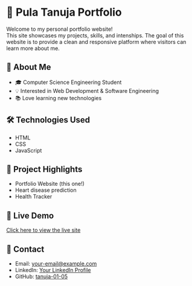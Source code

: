 # 🌟 Pula Tanuja Portfolio

Welcome to my personal portfolio website!  
This site showcases my projects, skills, and intenships.
The goal of this website is to provide a clean and responsive platform where visitors can learn more about me.

## 🚀 About Me
- 🎓 Computer Science Engineering Student  
- 💡 Interested in Web Development & Software Engineering  
- 📚 Love learning new technologies  


## 🛠️ Technologies Used
- HTML  
- CSS  
- JavaScript  

## 📂 Project Highlights
- Portfolio Website (this one!)  
- Heart disease prediction
- Health Tracker

## 🔗 Live Demo
[Click here to view the live site](https://tanuja-01-05.github.io/Pula-Tanuja-Portfolio/)

## 📧 Contact
- Email: your-email@example.com  
- LinkedIn: [Your LinkedIn Profile](#)  
- GitHub: [tanuja-01-05](https://github.com/tanuja-01-05)
